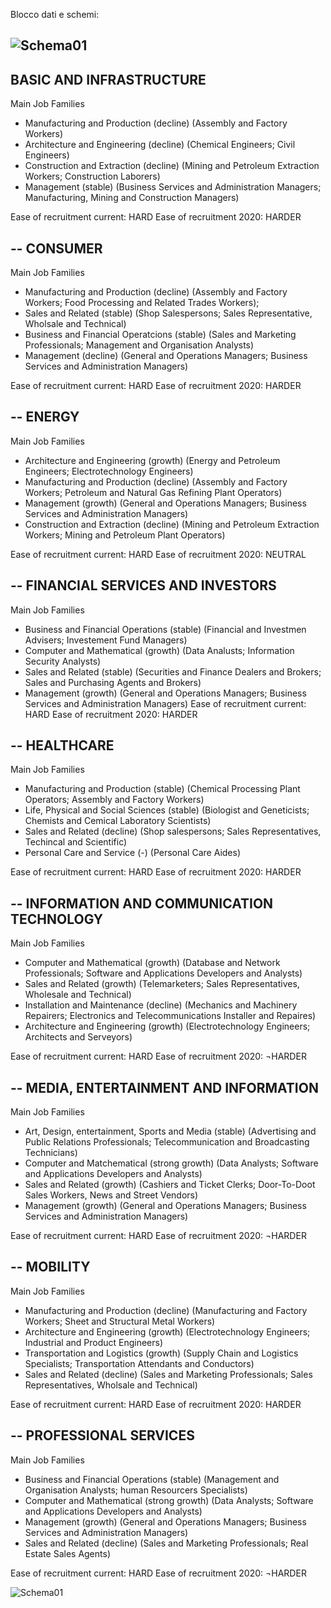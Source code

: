 Blocco dati e schemi:


![Schema01](http://i.imgur.com/Rf11RoS.jpg)
--
BASIC AND INFRASTRUCTURE
--
Main Job Families

- Manufacturing and Production (decline)
(Assembly and Factory Workers)
- Architecture and Engineering (decline)
(Chemical Engineers; Civil Engineers)
- Construction and Extraction (decline)
(Mining and Petroleum Extraction Workers; Construction Laborers)
- Management (stable)
(Business Services and Administration Managers; Manufacturing, Mining and Construction Managers)

Ease of recruitment current: HARD
Ease of recruitment 2020: HARDER

--
CONSUMER
--
Main Job Families

- Manufacturing and Production (decline)
(Assembly and Factory Workers; Food Processing and Related Trades Workers);
- Sales and Related (stable)
(Shop Salespersons; Sales Representative, Wholsale and Technical)
- Business and Financial Operatcions (stable)
(Sales and Marketing Professionals; Management and Organisation Analysts)
- Management (decline)
(General and Operations Managers; Business Services and Administration Managers)

Ease of recruitment current: HARD
Ease of recruitment 2020: HARDER

--
ENERGY
--
Main Job Families

- Architecture and Engineering (growth)
(Energy and Petroleum Engineers; Electrotechnology Engineers)
- Manufacturing and Production (decline)
(Assembly and Factory Workers; Petroleum and Natural Gas Refining Plant Operators)
- Management (growth)
(General and Operations Managers; Business Services and Administration Managers)
- Construction and Extraction (decline)
(Mining and Petroleum Extraction Workers; Mining and Petroleum Plant Operators)

Ease of recruitment current: HARD
Ease of recruitment 2020: NEUTRAL

--
FINANCIAL SERVICES AND INVESTORS
--
Main Job Families

- Business and Financial Operations (stable)
(Financial and Investmen Advisers; Investement Fund Managers)
- Computer and Mathematical (growth)
(Data Analusts; Information Security Analysts)
- Sales and Related (stable)
(Securities and Finance Dealers and Brokers; Sales and Purchasing Agents and Brokers)
- Management (growth)
(General and Operations Managers; Business Services and Administration Managers)
Ease of recruitment current: HARD
Ease of recruitment 2020: HARDER

--
HEALTHCARE
--
Main Job Families

- Manufacturing and Production (stable)
(Chemical Processing Plant Operators; Assembly and Factory Workers)
- Life, Physical and Social Sciences (stable)
(Biologist and Geneticists; Chemists and Cemical Laboratory Scientists)
- Sales and Related (decline)
(Shop salespersons; Sales Representatives, Techincal and Scientific)
- Personal Care and Service (-)
(Personal Care Aides)

Ease of recruitment current: HARD
Ease of recruitment 2020: HARDER

--
INFORMATION AND COMMUNICATION TECHNOLOGY
--
Main Job Families

- Computer and Mathematical (growth)
(Database and Network Professionals; Software and Applications Developers and Analysts)
- Sales and Related (growth)
(Telemarketers; Sales Representatives, Wholesale and Technical)
- Installation and Maintenance (decline)
(Mechanics and Machinery Repairers; Electronics and Telecommunications Installer and Repaires)
- Architecture and Engineering (growth)
(Electrotechnology Engineers; Architects and Serveyors)

Ease of recruitment current: HARD
Ease of recruitment 2020: ¬HARDER

--
MEDIA, ENTERTAINMENT AND INFORMATION
--
Main Job Families

- Art, Design, entertainment, Sports and Media (stable)
(Advertising and Public Relations Professionals; Telecommunication and Broadcasting Technicians)
- Computer and Matchematical (strong growth)
(Data Analysts; Software and Applications Developers and Analysts)
- Sales and Related (growth)
(Cashiers and Ticket Clerks; Door-To-Doot Sales Workers, News and Street Vendors)
- Management (growth)
(General and Operations Managers; Business Services and Administration Managers)

Ease of recruitment current: HARD
Ease of recruitment 2020: ¬HARDER

--
MOBILITY
--
Main Job Families

- Manufacturing and Production (decline)
(Manufacturing and Factory Workers; Sheet and Structural Metal Workers)
- Architecture and Engineering (growth)
(Electrotechnology Engineers; Industrial and Product Engineers)
- Transportation and Logistics (growth)
(Supply Chain and Logistics Specialists; Transportation Attendants and Conductors)
- Sales and Related (decline)
(Sales and Marketing Professionals; Sales Representatives, Wholsale and Technical)

Ease of recruitment current: HARD
Ease of recruitment 2020: HARDER

--
PROFESSIONAL SERVICES
--
Main Job Families

- Business and Financial Operations (stable)
(Management and Organisation Analysts; human Resourcers Specialists)
- Computer and Mathematical (strong growth)
(Data Analysts; Software and Applications Developers and Analysts)
- Management (growth)
(General and Operations Managers; Business Services and Administration Managers)
- Sales and Related (decline)
(Sales and Marketing Professionals; Real Estate Sales Agents)

Ease of recruitment current: HARD
Ease of recruitment 2020: ¬HARDER



![Schema01](http://i.imgur.com/Q7j0Ngz.png)

